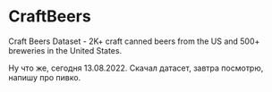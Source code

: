 # CraftBeers
Craft Beers Dataset - 2K+ craft canned beers from the US and 500+ breweries in the United States.


Ну что же, сегодня 13.08.2022.
Скачал датасет, завтра посмотрю, напишу про пивко.
